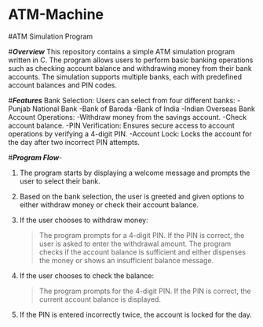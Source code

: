 # ATM-Machine
#ATM Simulation Program

#_**Overview**_
This repository contains a simple ATM simulation program written in C. The program allows users to perform basic banking operations such as checking account balance and withdrawing money from their bank accounts. The simulation supports multiple banks, each with predefined account balances and PIN codes.

#_**Features**_
Bank Selection: Users can select from four different banks:
  -Punjab National Bank
  -Bank of Baroda
  -Bank of India
  -Indian Overseas Bank
Account Operations:
  -Withdraw money from the savings account.
  -Check account balance.
  -PIN Verification: Ensures secure access to account operations by verifying a 4-digit PIN.
  -Account Lock: Locks the account for the day after two incorrect PIN attempts.

#_**Program Flow**_-
1. The program starts by displaying a welcome message and prompts the user to select their bank.

2. Based on the bank selection, the user is greeted and given options to either withdraw money or check their account balance.

3. If the user chooses to withdraw money:
   >The program prompts for a 4-digit PIN.
   >If the PIN is correct, the user is asked to enter the withdrawal amount.
   >The program checks if the account balance is sufficient and either dispenses the money or shows an insufficient balance message.

4. If the user chooses to check the balance:
   >The program prompts for the 4-digit PIN.
   >If the PIN is correct, the current account balance is displayed.

5. If the PIN is entered incorrectly twice, the account is locked for the day.

